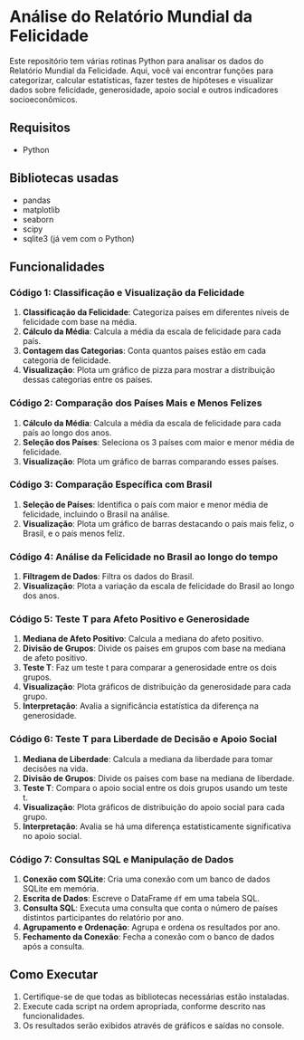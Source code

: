 
# Análise do Relatório Mundial da Felicidade 

Este repositório tem várias rotinas Python para analisar os dados do Relatório Mundial da Felicidade. Aqui, você vai encontrar funções para categorizar, calcular estatísticas, fazer testes de hipóteses e visualizar dados sobre felicidade, generosidade, apoio social e outros indicadores socioeconômicos.

## Requisitos
- Python

## Bibliotecas usadas
  - pandas
  - matplotlib
  - seaborn
  - scipy
  - sqlite3 (já vem com o Python)

## Funcionalidades

### Código 1: Classificação e Visualização da Felicidade

1. **Classificação da Felicidade**: Categoriza países em diferentes níveis de felicidade com base na média.
2. **Cálculo da Média**: Calcula a média da escala de felicidade para cada país.
3. **Contagem das Categorias**: Conta quantos países estão em cada categoria de felicidade.
4. **Visualização**: Plota um gráfico de pizza para mostrar a distribuição dessas categorias entre os países.

### Código 2: Comparação dos Países Mais e Menos Felizes

1. **Cálculo da Média**: Calcula a média da escala de felicidade para cada país ao longo dos anos.
2. **Seleção dos Países**: Seleciona os 3 países com maior e menor média de felicidade.
3. **Visualização**: Plota um gráfico de barras comparando esses países.

### Código 3: Comparação Específica com Brasil

1. **Seleção de Países**: Identifica o país com maior e menor média de felicidade, incluindo o Brasil na análise.
2. **Visualização**: Plota um gráfico de barras destacando o país mais feliz, o Brasil, e o país menos feliz.

### Código 4: Análise da Felicidade no Brasil ao longo do tempo

1. **Filtragem de Dados**: Filtra os dados do Brasil.
2. **Visualização**: Plota a variação da escala de felicidade do Brasil ao longo dos anos.

### Código 5: Teste T para Afeto Positivo e Generosidade

1. **Mediana de Afeto Positivo**: Calcula a mediana do afeto positivo.
2. **Divisão de Grupos**: Divide os países em grupos com base na mediana de afeto positivo.
3. **Teste T**: Faz um teste t para comparar a generosidade entre os dois grupos.
4. **Visualização**: Plota gráficos de distribuição da generosidade para cada grupo.
5. **Interpretação**: Avalia a significância estatística da diferença na generosidade.

### Código 6: Teste T para Liberdade de Decisão e Apoio Social

1. **Mediana de Liberdade**: Calcula a mediana da liberdade para tomar decisões na vida.
2. **Divisão de Grupos**: Divide os países com base na mediana de liberdade.
3. **Teste T**: Compara o apoio social entre os dois grupos usando um teste t.
4. **Visualização**: Plota gráficos de distribuição do apoio social para cada grupo.
5. **Interpretação**: Avalia se há uma diferença estatisticamente significativa no apoio social.

### Código 7: Consultas SQL e Manipulação de Dados

1. **Conexão com SQLite**: Cria uma conexão com um banco de dados SQLite em memória.
2. **Escrita de Dados**: Escreve o DataFrame `df` em uma tabela SQL.
3. **Consulta SQL**: Executa uma consulta que conta o número de países distintos participantes do relatório por ano.
4. **Agrupamento e Ordenação**: Agrupa e ordena os resultados por ano.
5. **Fechamento da Conexão**: Fecha a conexão com o banco de dados após a consulta.

## Como Executar

1. Certifique-se de que todas as bibliotecas necessárias estão instaladas.
2. Execute cada script na ordem apropriada, conforme descrito nas funcionalidades.
3. Os resultados serão exibidos através de gráficos e saídas no console.